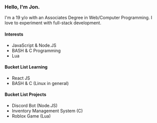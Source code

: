 ### Hello, I'm Jon.
I'm a 19 y/o with an Associates Degree in Web/Computer Programming.
I love to experiment with full-stack development.
#### Interests
- JavaScript & Node.JS
- BASH & C Programming
- Lua
#### Bucket List Learning
- React JS
- BASH & C (Linux in general)
#### Bucket List Projects
- Discord Bot (Node.JS)
- Inventory Management System (C)
- Roblox Game (Lua)

<!---
lejoobie/lejoobie is a ✨ special ✨ repository because its `README.md` (this file) appears on your GitHub profile.
You can click the Preview link to take a look at your changes.
--->

